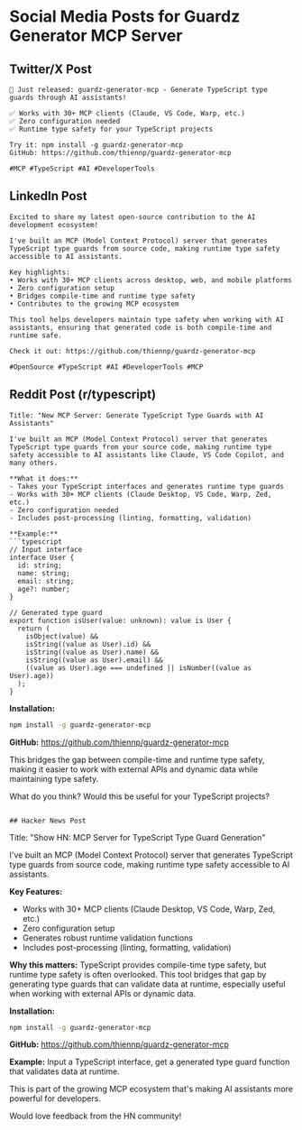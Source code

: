 # Social Media Posts for Guardz Generator MCP Server

## Twitter/X Post
```
🚀 Just released: guardz-generator-mcp - Generate TypeScript type guards through AI assistants!

✅ Works with 30+ MCP clients (Claude, VS Code, Warp, etc.)
✅ Zero configuration needed
✅ Runtime type safety for your TypeScript projects

Try it: npm install -g guardz-generator-mcp
GitHub: https://github.com/thiennp/guardz-generator-mcp

#MCP #TypeScript #AI #DeveloperTools
```

## LinkedIn Post
```
Excited to share my latest open-source contribution to the AI development ecosystem!

I've built an MCP (Model Context Protocol) server that generates TypeScript type guards from source code, making runtime type safety accessible to AI assistants.

Key highlights:
• Works with 30+ MCP clients across desktop, web, and mobile platforms
• Zero configuration setup
• Bridges compile-time and runtime type safety
• Contributes to the growing MCP ecosystem

This tool helps developers maintain type safety when working with AI assistants, ensuring that generated code is both compile-time and runtime safe.

Check it out: https://github.com/thiennp/guardz-generator-mcp

#OpenSource #TypeScript #AI #DeveloperTools #MCP
```

## Reddit Post (r/typescript)
```
Title: "New MCP Server: Generate TypeScript Type Guards with AI Assistants"

I've built an MCP (Model Context Protocol) server that generates TypeScript type guards from your source code, making runtime type safety accessible to AI assistants like Claude, VS Code Copilot, and many others.

**What it does:**
- Takes your TypeScript interfaces and generates runtime type guards
- Works with 30+ MCP clients (Claude Desktop, VS Code, Warp, Zed, etc.)
- Zero configuration needed
- Includes post-processing (linting, formatting, validation)

**Example:**
```typescript
// Input interface
interface User {
  id: string;
  name: string;
  email: string;
  age?: number;
}

// Generated type guard
export function isUser(value: unknown): value is User {
  return (
    isObject(value) &&
    isString((value as User).id) &&
    isString((value as User).name) &&
    isString((value as User).email) &&
    ((value as User).age === undefined || isNumber((value as User).age))
  );
}
```

**Installation:**
```bash
npm install -g guardz-generator-mcp
```

**GitHub:** https://github.com/thiennp/guardz-generator-mcp

This bridges the gap between compile-time and runtime type safety, making it easier to work with external APIs and dynamic data while maintaining type safety.

What do you think? Would this be useful for your TypeScript projects?
```

## Hacker News Post
```
Title: "Show HN: MCP Server for TypeScript Type Guard Generation"

I've built an MCP (Model Context Protocol) server that generates TypeScript type guards from source code, making runtime type safety accessible to AI assistants.

**Key Features:**
- Works with 30+ MCP clients (Claude Desktop, VS Code, Warp, Zed, etc.)
- Zero configuration setup
- Generates robust runtime validation functions
- Includes post-processing (linting, formatting, validation)

**Why this matters:**
TypeScript provides compile-time type safety, but runtime type safety is often overlooked. This tool bridges that gap by generating type guards that can validate data at runtime, especially useful when working with external APIs or dynamic data.

**Installation:**
```bash
npm install -g guardz-generator-mcp
```

**GitHub:** https://github.com/thiennp/guardz-generator-mcp

**Example:**
Input a TypeScript interface, get a generated type guard function that validates data at runtime.

This is part of the growing MCP ecosystem that's making AI assistants more powerful for developers.

Would love feedback from the HN community!
``` 